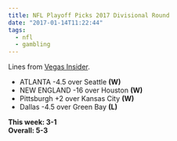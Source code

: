 ```yaml
---
title: NFL Playoff Picks 2017 Divisional Round
date: "2017-01-14T11:22:44"
tags:
  - nfl
  - gambling
---
```


Lines from [Vegas Insider](http://www.vegasinsider.com/nfl/matchups/matchups.cfm/week/19/season/2016).

- ATLANTA -4.5 over Seattle **(W)**
- NEW ENGLAND -16 over Houston **(W)**
- Pittsburgh +2 over Kansas City **(W)**
- Dallas -4.5 over Green Bay **(L)**

**This week: 3-1**<br/>
**Overall: 5-3**
